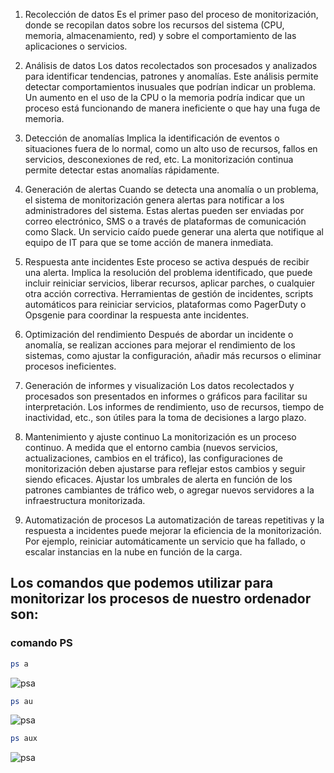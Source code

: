 1. Recolección de datos
Es el primer paso del proceso de monitorización, donde se recopilan datos sobre los recursos del sistema (CPU, memoria, almacenamiento, red) y sobre el comportamiento de las aplicaciones o servicios.

2. Análisis de datos
Los datos recolectados son procesados y analizados para identificar tendencias, patrones y anomalías. Este análisis permite detectar comportamientos inusuales que podrían indicar un problema.
Un aumento en el uso de la CPU o la memoria podría indicar que un proceso está funcionando de manera ineficiente o que hay una fuga de memoria.

3. Detección de anomalías
Implica la identificación de eventos o situaciones fuera de lo normal, como un alto uso de recursos, fallos en servicios, desconexiones de red, etc. La monitorización continua permite detectar estas anomalías rápidamente.

4. Generación de alertas
Cuando se detecta una anomalía o un problema, el sistema de monitorización genera alertas para notificar a los administradores del sistema. Estas alertas pueden ser enviadas por correo electrónico, SMS o a través de plataformas de comunicación como Slack.
Un servicio caído puede generar una alerta que notifique al equipo de IT para que se tome acción de manera inmediata.

5. Respuesta ante incidentes
Este proceso se activa después de recibir una alerta. Implica la resolución del problema identificado, que puede incluir reiniciar servicios, liberar recursos, aplicar parches, o cualquier otra acción correctiva.
Herramientas de gestión de incidentes, scripts automáticos para reiniciar servicios, plataformas como PagerDuty o Opsgenie para coordinar la respuesta ante incidentes.

6. Optimización del rendimiento
Después de abordar un incidente o anomalía, se realizan acciones para mejorar el rendimiento de los sistemas, como ajustar la configuración, añadir más recursos o eliminar procesos ineficientes.

7. Generación de informes y visualización
Los datos recolectados y procesados son presentados en informes o gráficos para facilitar su interpretación. Los informes de rendimiento, uso de recursos, tiempo de inactividad, etc., son útiles para la toma de decisiones a largo plazo.

8. Mantenimiento y ajuste continuo
La monitorización es un proceso continuo. A medida que el entorno cambia (nuevos servicios, actualizaciones, cambios en el tráfico), las configuraciones de monitorización deben ajustarse para reflejar estos cambios y seguir siendo eficaces.
Ajustar los umbrales de alerta en función de los patrones cambiantes de tráfico web, o agregar nuevos servidores a la infraestructura monitorizada.

9. Automatización de procesos
La automatización de tareas repetitivas y la respuesta a incidentes puede mejorar la eficiencia de la monitorización. Por ejemplo, reiniciar automáticamente un servicio que ha fallado, o escalar instancias en la nube en función de la carga.

## Los comandos que podemos utilizar para monitorizar los procesos de nuestro ordenador son:

### comando PS


```bash	
ps a
```
![psa](img/img1.png)
```bash	
ps au
```
![psa](img/img2.png)
```bash	
ps aux
```
![psa](img/img3.png)
 ```bash
